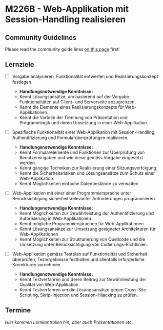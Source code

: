 # M226B - Web-Applikation mit Session-Handling realisieren
## Community Guidelines
Please read the community guide lines [on this page](https://github.com/INFAxb/example-repository) first!

## Lernziele
- [ ] Vorgabe analysieren, Funktionalität entwerfen und Realisierungskonzept festlegen.	
 	- **Handlungsnotwendige Kenntnisse:**
    - Kennt Lösungsansätze, um basierend auf der Vorgabe Funktionalitäten auf Client- und Serverseite abzugrenzen.
    - Kennt die Elemente eines Realisierungskonzepts für Web-Applikationen.
    - Kennt die Vorteile der Trennung von Präsentation und Programmlogik und deren Umsetzung in einer Web-Applikation.
 
- [ ]	Spezifische Funktionalität einer Web-Applikation mit Session-Handling, Authentifizierung und Formularüberprüfungen realisieren.	
 	- **Handlungsnotwendige Kenntnisse:**
    - Kennt Formularelemente und Funktionen zur Überprüfung von Benutzereingaben und wie diese gemäss Vorgabe eingesetzt werden.
    - Kennt gängige Techniken zur Realisierung einer Sitzungsverfolgung.
    - Kennt die Sicherheitsrisiken und Lösungsansätze zum Schutz einer Web-Applikation.
    - Kennt Möglichkeiten einfache Datenbestände zu verwalten.
 
- [ ]	Web-Applikation mit einer einer Programmiersprache unter Berücksichtigung sicherheitsrelevanter Anforderungen programmieren.	
 	- **Handlungsnotwendige Kenntnisse:**
    - Kennt Möglichkeiten zur Gewährleistung der Authentifizierung und Autorisierung in Web-Applikationen.
    - Kennt mögliche Programmiersprachen für Web-Applikationen.
    - Kennt Lösungsansätze zur Umsetzung geeigneter Architekturen für Web-Applikationen.
    - Kennt Möglichkeiten zur Strukturierung von Quellcode und die Umsetzung unter Berücksichtigung von Codierungs-Richtlinien.
 
- [ ]	Web-Applikation gemäss Testplan auf Funktionalität und Sicherheit überprüfen, Testergebnisse festhalten und allenfalls erforderliche Korrekturen vornehmen.	
 	- **Handlungsnotwendige Kenntnisse:**
    - Kennt Testverfahren und deren Beitrag zur Gewährleistung der Qualität von Web-Applikation.
    - Kennt Testverfahren um die Lösungsansätze gegen Cross-Site-Scripting, Skrip-Injection und Session-Hijacking zu prüfen.


## Termine
*Hier kommen Lernkontrollen hin, aber auch Präsentationen etc.*





